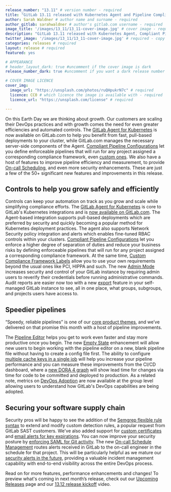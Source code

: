 ```yaml
---
release_number: "13.11" # version number - required
title: "GitLab 13.11 released with Kubernetes Agent and Pipeline Compliance" # short title (no longer than 62 characters) - required
author: Sarah Waldner # author name and surname - required
author_gitlab: sarahwaldner # author's gitlab.com username - required
image_title: '/images/13_11/13_11-cover-image.jpg' # cover image - required
description: "GitLab 13.11 released with Kubernetes Agent, Compliant Pipelines, and features for speedier pipelines - and much more!" # short description - required
twitter_image: '/images/13_11/13_11-cover-image.jpg' # required - copy URL from image title section above
categories: releases # required
layout: release # required
featured: yes

# APPEARANCE
# header_layout_dark: true #uncomment if the cover image is dark
release_number_dark: true #uncomment if you want a dark release number

# COVER IMAGE LICENCE
cover_img:
  image_url: "https://unsplash.com/photos/ruQHpukrN7c" # required
  licence: CC0 # which licence the image is available with - required
  licence_url: "https://unsplash.com/license" # required

---
```


On this Earth Day we are thinking about growth. Our customers are scaling their DevOps practices and with growth comes the need for even greater efficiencies and automated controls. The [GitLab Agent for Kubernetes](#gitlab-agent-for-kubernetes-available-on-gitlabcom) is now available on GitLab.com to help you benefit from fast, pull-based deployments to your cluster, while GitLab.com manages the necessary server-side components of the Agent. [Compliant Pipeline Configurations](#compliance-pipeline-configurations) let you define enforceable pipelines that will run for any project assigned a corresponding compliance framework, even [custom ones](#create-custom-compliance-framework-labels). We also have a host of features to improve pipeline efficiency and measurement, to provide [On-call Scheduling](#on-call-schedule-management), and even more security enhancements. These are just a few of the 50+ significant new features and improvements in this release.

## Controls to help you grow safely and efficiently

Controls can keep your automation on track as you grow and scale while simplifying compliance efforts. The [GitLab Agent for Kubernetes](https://docs.gitlab.com/ee/user/clusters/agent/) is core to GitLab's Kubernetes integrations and is [now available on GitLab.com](#gitlab-kubernetes-agent-available-on-gitlabcom). The Agent-based integration supports pull-based deployments which are preferred by security and quickly becoming a popular method for Kubernetes deployment practices. The agent also supports Network Security policy integration and alerts which enables fine-tuned RBAC controls within your clusters. [Compliant Pipeline Configurations](#compliance-pipeline-configurations) let you enforce a higher degree of separation of duties and reduce your business risks by defining enforceable pipelines that will run for any project assigned a corresponding compliance framework. At the same time, [Custom Compliance Framework Labels](#create-custom-compliance-framework-labels) allow you to use your own requirements beyond the usual ones like PCI, HIPPA and such. The new [Admin Mode](#re-authenticate-for-gitlab-administration-with-admin-mode) increases security and control of your GitLab instance by requiring admin users to reverify their credentials before running administrative commands. Audit reports are easier now too with a new [export](#export-a-user-access-report) feature in your self-managed GitLab instance to see, all in one place, what groups, subgroups, and projects users have access to. 
 
## Speedier pipelines

“Speedy, reliable pipelines” is one of our [core product themes](https://about.gitlab.com/direction/ops/#speedy-reliable-pipelines), and we’ve delivered on that promise this month with a host of pipeline improvements.
 
The [Pipeline Editor](https://docs.gitlab.com/ee/ci/pipeline_editor/) helps you get to work even faster and stay more productive once you begin. The new [Empty State](#create-initial-configuration-file-from-the-pipeline-editor) enhancement will allow new users to begin working with the pipeline editor on a new, blank pipeline file without having to create a config file first. The ability to configure [multiple cache keys in a single job](#use-multiple-caches-in-the-same-job) will help you increase your pipeline performance and you can measure these improvements from the CI/CD dashboard, where a [new DORA 4 graph](#track-dora-4-lead-time-for-changes-metric) will show lead time for changes via time for code to be committed and deployed to production. As a related note, metrics on [DevOps Adoption](#devops-adoption-metrics-available-at-the-group-level) are now available at the group level allowing users to understand how GitLab's DevOps capabilities are being adopted. 


## Securing your software supply chain

 Security pros will be happy to see the addition of the [Semgrep flexible rule syntax](#gitlab--semgrep-upgrading-sast-for-the-future) to extend and modify custom detection rules, a popular request from GitLab SAST customers. We've also added support for [custom certificates](#support-for-custom-ca-certs-when-using-the-release-cli) and [email alerts for key expirations](#ssh-key-expiration-email-notification). You can now improve your security posture by [enforcing SAML for Git activity](#saml-enforcement-for-git-activity). The new [On-call Schedule Management](#on-call-schedule-management) routes alerts received in GitLab to the on-call engineer in the schedule for that project. This will be particularly helpful as we mature our [security alerts in the future](https://about.gitlab.com/direction/govern/), providing a valuable incident management capability with end-to-end visibility across the entire DevOps process. 


Read on for more features, performance enhancements and changes! To preview what's coming in next month’s release, check out our [Upcoming Releases](https://about.gitlab.com/direction/kickoff/) page and our [13.12 release kickoff](https://www.youtube.com/watch?v=5mTdhCuh9-I) video.


 
